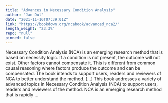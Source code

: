 ```yaml
---
title: "Advances in Necessary Condition Analysis"
author: "Jan Dul"
date: "2021-11-16T07:39:01Z"
link: "https://bookdown.org/ncabook/advanced_nca2/"
length_weight: "23.3%"
repo: "null"
pinned: false
---
```


Necessary Condition Analysis (NCA) is an emerging research method that is based on necessity logic. If a condition is not present, the outcome will not exist. Other factors cannot compensate it. This is different from common causal reasoning where factors produce the outcome and can be compensated. The book intends to support users, readers and reviewers of NCA to better understand the method. [...] This book addresses a variety of advanced topics in Necessary Condition Analysis (NCA) to support users, readers and reviewers of the method. NCA is an emerging research method that is rapidly ...
